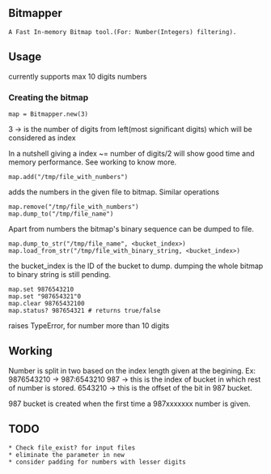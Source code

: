 ## Bitmapper
    A Fast In-memory Bitmap tool.(For: Number(Integers) filtering).

## Usage
currently supports max 10 digits numbers
### Creating the bitmap

    map = Bitmapper.new(3)

3 -> is the number of digits from left(most significant digits) which will be considered as index

In a nutshell giving a index ~= number of digits/2 will show good time and memory performance. See working to know more.

    map.add("/tmp/file_with_numbers")

adds the numbers in the given file to bitmap.
Similar operations

    map.remove("/tmp/file_with_numbers")
    map.dump_to("/tmp/file_name")

Apart from numbers the bitmap's binary sequence can be dumped to file.

    map.dump_to_str("/tmp/file_name", <bucket_index>)
    map.load_from_str("/tmp/file_with_binary_string, <bucket_index>)

the bucket_index is the ID of the bucket to dump.
dumping the whole bitmap to binary string is still pending.

    map.set 9876543210
    map.set "987654321"0
    map.clear 98765432100
    map.status? 987654321 # returns true/false

raises TypeError, for number more than 10 digits

## Working
Number is split in two based on the index length given at the begining.
    Ex: 9876543210 -> 987:6543210
    987 -> this is the index of bucket in which rest of number is stored.
    6543210 -> this is the offset of the bit in 987 bucket.

987 bucket is created when the first time a 987xxxxxxx number is given.

## TODO
    * Check file_exist? for input files
    * eliminate the parameter in new
    * consider padding for numbers with lesser digits

